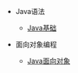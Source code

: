 - Java语法

  - [Java基础](/Learning/Java/JavaBasic.md)

- 面向对象编程
  - [Java面向对象](/Learning/Java/javaObject.md)

